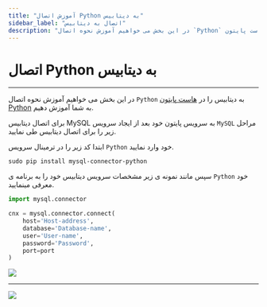 ```yaml
---
title: "آموزش اتصال Python به دیتابیس"
sidebar_label: "اتصال به دیتابیس"
description: "در این بخش می خواهیم آموزش نحوه اتصال `Python` به دیتابیس را در هاست پایتون Python به شما آموزش دهیم."
---
```


# اتصال Python به دیتابیس
---

در این بخش می خواهیم آموزش نحوه اتصال `Python` به دیتابیس را در [هاست پایتون Python](https://chabokan.net/cloud-hosting/python/) به شما آموزش دهیم.

برای اتصال دیتابیس MySQL به سرویس پایتون خود بعد از ایجاد سرویس `MySQL` مراحل زیر را برای اتصال دیتابیس طی نمایید.

ابتدا کد زیر را در ترمینال سرویس `Python` خود وارد نمایید.

```shell
sudo pip install mysql-connector-python
```

سپس مانند نمونه ی زیر مشخصات سرویس دیتابیس خود را به برنامه ی `Python` خود معرفی مینمایید.

```python
import mysql.connector

cnx = mysql.connector.connect(
    host='Host-address',
    database='Database-name',
    user='User-name',
    password='Password',
    port=port
)
```

![](https://s1.chabokan.net/docs/images/database_python_1.jpg)

---
<a href="https://hub.chabokan.net/fa/services/create/python" ><img src="https://s1.chabokan.net/docs/images/python-banner.png" /></a>